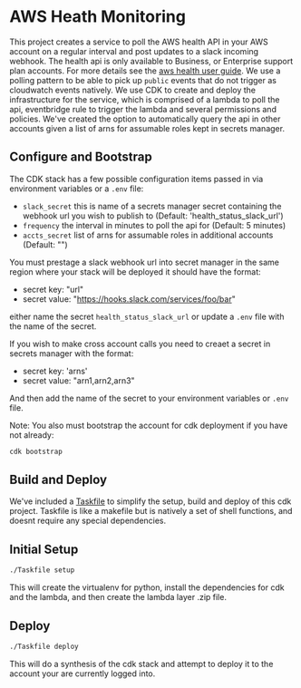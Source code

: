 
# AWS Heath Monitoring

This project creates a service to poll the AWS health API in your AWS account on a regular interval and post updates to a slack incoming webhook.
The health api is only available to Business, or Enterprise support plan accounts. For more details see the [aws health user guide](https://docs.aws.amazon.com/health/latest/ug/health-api.html#using-the-python-code). We use a polling pattern to be able to pick up `public` events that do not trigger as cloudwatch events natively.
We use CDK to create and deploy the infrastructure for the service, which is comprised of a lambda to poll the api, eventbridge rule to trigger the lambda and several permissions and policies. We've created the option to automatically query the api in other accounts given a list of arns for assumable roles kept in secrets manager. 

## Configure and Bootstrap

The CDK stack has a few possible configuration items passed in via environment variables or a `.env` file:

- `slack_secret` this is name of a secrets manager secret containing the webhook url you wish to publish to (Default: 'health_status_slack_url')
- `frequency` the interval in minutes to poll the api for (Default: 5 minutes)
- `accts_secret` list of arns for assumable roles in additional accounts (Default: "")
  
You must prestage a slack webhook url into secret manager in the same region where your stack will be deployed it should have the format:

- secret key: "url"
- secret value: "https://hooks.slack.com/services/foo/bar"
  
either name the secret `health_status_slack_url` or update a `.env` file with the name of the secret. 

If you wish to make cross account calls you need to creaet a secret in secrets manager with the format:

- secret key: 'arns'
- secret value: "arn1,arn2,arn3"

And then add the name of the secret to your environment variables or `.env` file. 

Note: You also must bootstrap the account for cdk deployment if you have not already:

```bash
cdk bootstrap
```

## Build and Deploy

We've included a [Taskfile](https://github.com/adriancooney/Taskfile) to simplify the setup, build and deploy of this cdk project. Taskfile is like a makefile but is natively a set of shell functions, and doesnt require any special dependencies.

## Initial Setup

```bash
./Taskfile setup
```

This will create the virtualenv for python, install the dependencies for cdk and the lambda, and then create the lambda layer .zip file. 

## Deploy

```bash
./Taskfile deploy
```

This will do a synthesis of the cdk stack and attempt to deploy it to the account your are currently logged into.
